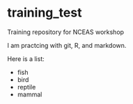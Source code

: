 # training_test
Training repository for NCEAS workshop

I am practcing with git, R, and markdown.

Here is a list:

* fish
* bird
* reptile
* mammal
